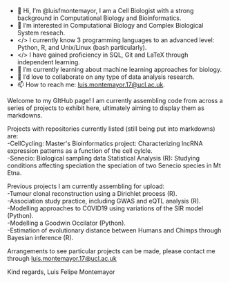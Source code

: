 - 👋 Hi, I’m @luisfmontemayor, I am a Cell Biologist with a strong background in Computational Biology and Bioinformatics.
- 👀 I’m interested in Computational Biology and Complex Biological System reseach.
- </> I currently know 3 programming languages to an advanced level: Python, R, and Unix/Linux (bash particularly).
- </> I have gained proficiency in SQL, Git and LaTeX through independent learning.
- 🌱 I’m currently learning about machine learning approaches for biology.
- 💞️ I’d love to collaborate on any type of data analysis research.
- 📫 How to reach me: luis.montemayor.17@ucl.ac.uk.



Welcome to my GItHub page! I am currently assembling code from across a series of projects to exhibit here, ultimately aiming to display them as markdowns.
    
    
   Projects with repositories currently listed (still being put into markdowns) are: <br />
-CellCycling: Master's Bioinformatics project: Characterizing lncRNA expression patterns as a function of the cell cylcle. <br />
-Senecio: Biological sampling data Statistical Analysis (R): Studying conditions affecting speciation the speciation of two Senecio species in Mt Etna. <br />


   Previous projects I am currently assembling for upload: <br />
-Tumour clonal reconstruction using a Dirichlet process (R). <br />
-Association study practice, including GWAS and eQTL analysis (R). <br />
-Modelling approaches to COVID19 using variations of the SIR model (Python). <br />
-Modelling a Goodwin Occilator (Python). <br />
-Estimation of evolutionary distance between Humans and Chimps through Bayesian inference (R). <br />





Arrangements to see particular projects can be made, please contact me through luis.montemayor.17@ucl.ac.uk


Kind regards,
Luis Felipe Montemayor

<!---
luisfmontemayor/luisfmontemayor is a ✨ special ✨ repository because its `README.md` (this file) appears on your GitHub profile.
You can click the Preview link to take a look at your changes.
--->

